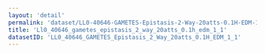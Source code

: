 ```yaml
---
layout: 'detail'
permalink: 'dataset/LL0-40646-GAMETES-Epistasis-2-Way-20atts-0.1H-EDM-1-1'
title: 'Ll0_40646_gametes_epistasis_2_way_20atts_0.1h_edm_1_1'
datasetID: 'LL0_40646_GAMETES_Epistasis_2_Way_20atts_0.1H_EDM_1_1'
---
```

